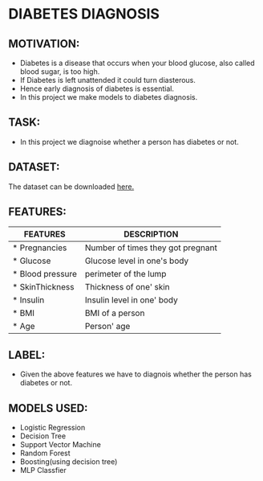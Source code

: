 # DIABETES DIAGNOSIS

## MOTIVATION:
* Diabetes is a disease that occurs when your blood glucose, also called blood sugar, is too high.
* If Diabetes is left unattended it could turn diasterous.
* Hence early diagnosis of diabetes is essential.
* In this project we make models to diabetes diagnosis.

## TASK:
* In this project we diagnoise whether a person has diabetes or not.

## DATASET:
The dataset can be downloaded [here.](https://www.kaggle.com/uciml/pima-indians-diabetes-database)

## FEATURES:
|FEATURES                              |DESCRIPTION                                  |
|               ---                    |               ---                           |
|* Pregnancies                         |  Number of times they got pregnant          |  
|* Glucose                             |  Glucose level in one's body                |
|* Blood pressure                      |  perimeter of the lump                      |
|* SkinThickness                       |  Thickness of one' skin                     |
|* Insulin                             |  Insulin level in one' body                 |
|* BMI                                 |  BMI of a person                            |
|* Age                                 |  Person' age                                |                           

## LABEL:
* Given the above features we have to diagnois whether the person has diabetes or not.

## MODELS USED:
* Logistic Regression
* Decision Tree
* Support Vector Machine
* Random Forest
* Boosting(using decision tree)
* MLP Classfier

